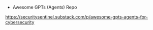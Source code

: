 
* Awesome GPTs (Agents) Repo

https://securitysentinel.substack.com/p/awesome-gpts-agents-for-cybersecurity
